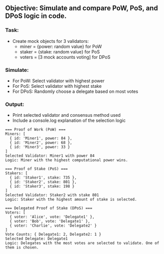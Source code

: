 ## Objective: Simulate and compare PoW, PoS, and DPoS logic in code.

### Task:
- Create mock objects for 3 validators:
  - miner = {power: random value} for PoW
  - staker = {stake: random value} for PoS
  - voters = [3 mock accounts voting] for DPoS


### Simulate:
- For PoW: Select validator with highest power
- For PoS: Select validator with highest stake
- For DPoS: Randomly choose a delegate based on most votes


### Output:
- Print selected validator and consensus method used
- Include a console.log explanation of the selection logic


```
=== Proof of Work (PoW) ===
Miners: [
  { id: 'Miner1', power: 84 },
  { id: 'Miner2', power: 68 },
  { id: 'Miner3', power: 33 }
]
Selected Validator: Miner1 with power 84
Logic: Miner with the highest computational power wins.

=== Proof of Stake (PoS) ===
Stakers: [
  { id: 'Staker1', stake: 735 },
  { id: 'Staker2', stake: 801 },
  { id: 'Staker3', stake: 198 }
]
Selected Validator: Staker2 with stake 801
Logic: Staker with the highest amount of stake is selected.

=== Delegated Proof of Stake (DPoS) ===
Voters: [
  { voter: 'Alice', vote: 'Delegate1' },
  { voter: 'Bob', vote: 'Delegate1' },
  { voter: 'Charlie', vote: 'Delegate2' }
]
Vote Counts: { Delegate1: 2, Delegate2: 1 }
Selected Delegate: Delegate1
Logic: Delegates with the most votes are selected to validate. One of them is chosen.
```
